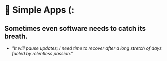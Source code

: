 # 🔧 Simple Apps (:
## Sometimes even software needs to catch its breath.
* *"It will pause updates; I need time to recover after a long stretch of days fueled by relentless passion."*
